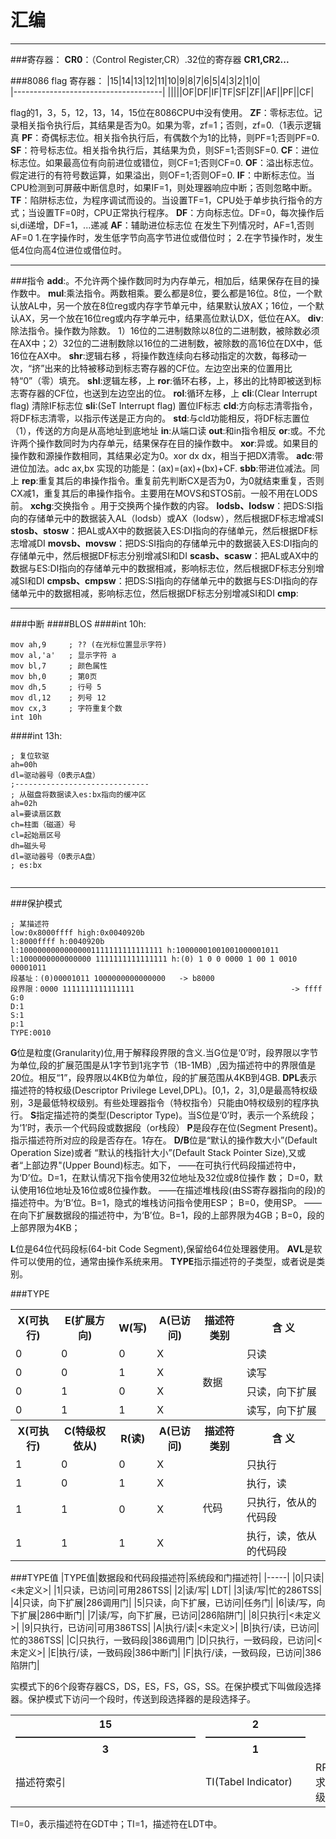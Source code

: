 # 汇编

---
###寄存器：
 **CR0**：（Control Register,CR）.32位的寄存器
 **CR1,CR2...**
 
###8086 flag 寄存器：
|15|14|13|12|11|10|9|8|7|6|5|4|3|2|1|0|   
|-------------------------------------|
|||||OF|DF|IF|TF|SF|ZF||AF||PF||CF|

flag的1，3，5，12，13，14，15位在8086CPU中没有使用。
**ZF**：零标志位。记录相关指令执行后，其结果是否为0。如果为零，zf=1；否则，zf=0.（1表示逻辑真
**PF**：奇偶标志位。相关指令执行后，有偶数个为1的比特，则PF=1;否则PF=0.
**SF**：符号标志位。相关指令执行后，其结果为负，则SF=1;否则SF=0.
**CF**：进位标志位。如果最高位有向前进位或错位，则CF=1;否则CF=0.
**OF**：溢出标志位。假定进行的有符号数运算，如果溢出，则OF=1;否则OF=0.
**IF**：中断标志位。当CPU检测到可屏蔽中断信息时，如果IF=1，则处理器响应中断；否则忽略中断。
**TF**：陷阱标志位，为程序调试而设的。当设置TF=1，CPU处于单步执行指令的方式；当设置TF=0时，CPU正常执行程序。
**DF**：方向标志位。DF=0，每次操作后si,di递增，DF=1，...递减
**AF**：辅助进位标志位
在发生下列情况时，AF=1,否则AF=0
    1.在字操作时，发生低字节向高字节进位或借位时；
    2.在字节操作时，发生低4位向高4位进位或借位时。

---
###指令
**add**:。不允许两个操作数同时为内存单元，相加后，结果保存在目的操作数中。
**mul**:乘法指令。两数相乘。要么都是8位，要么都是16位。8位，一个默认放AL中，另一个放在8位reg或内存字节单元中，结果默认放AX；16位，一个默认AX，另一个放在16位reg或内存字单元中，结果高位默认DX，低位在AX。
**div**: 除法指令。操作数为除数。 1）16位的二进制数除以8位的二进制数，被除数必须在AX中；2）32位的二进制数除以16位的二进制数，被除数的高16位在DX中，低16位在AX中。
**shr**:逻辑右移 ，将操作数连续向右移动指定的次数，每移动一次，“挤”出来的比特被移动到标志寄存器的CF位。左边空出来的位置用比特“0”（零）填充。
**shl**:逻辑左移，上
**ror**:循环右移，上，移出的比特即被送到标志寄存器的CF位，也送到左边空出的位。
**rol**:循环左移，上
**cli**:(Clear Interrupt flag) 清除IF标志位
**sli**:(SeT Interrupt flag) 置位IF标志
**cld**:方向标志清零指令，将DF标志清零，以指示传送是正方向的。
**std**:与cld功能相反，将DF标志置位（1），传送的方向是从高地址到底地址
**in**:从端口读
**out**:和in指令相反
**or**:或。不允许两个操作数同时为内存单元，结果保存在目的操作数中。
     **xor**:异或。如果目的操作数和源操作数相同，其结果必定为0。xor dx dx，相当于把DX清零。
**adc**:带进位加法。adc ax,bx 实现的功能是：(ax)=(ax)+(bx)+CF.
**sbb**:带进位减法。同上
**rep**:重复其后的串操作指令。重复前先判断CX是否为0，为0就结束重复，否则CX减1，重复其后的串操作指令。主要用在MOVS和STOS前。一般不用在LODS前。
**xchg**:交换指令 。用于交换两个操作数的内容。
 **lodsb、lodsw**：把DS:SI指向的存储单元中的数据装入AL（lodsb）或AX（lodsw），然后根据DF标志增减SI
**stosb、stosw**：把AL或AX中的数据装入ES:DI指向的存储单元，然后根据DF标志增减DI
**movsb、movsw**：把DS:SI指向的存储单元中的数据装入ES:DI指向的存储单元中，然后根据DF标志分别增减SI和DI
**scasb、scasw**：把AL或AX中的数据与ES:DI指向的存储单元中的数据相减，影响标志位，然后根据DF标志分别增减SI和DI
**cmpsb、cmpsw**：把DS:SI指向的存储单元中的数据与ES:DI指向的存储单元中的数据相减，影响标志位，然后根据DF标志分别增减SI和DI
     **cmp**:

---
###中断 
####BLOS
####int 10h:
``` x86asm
mov ah,9     ; ?? (在光标位置显示字符)
mov al,'a'   ; 显示字符 a
mov bl,7     ; 颜色属性
mov bh,0     ; 第0页
mov dh,5     ; 行号 5
mov dl,12    ; 列号 12
mov cx,3     ; 字符重复个数
int 10h
```
####int 13h:
``` x86asm
; 复位软驱
ah=00h
dl=驱动器号（0表示A盘）
;------------------------------
; 从磁盘将数据读入es:bx指向的缓冲区
ah=02h
al=要读扇区数
ch=柱面（磁道）号
cl=起始扇区号
dh=磁头号
dl=驱动器号（0表示A盘）
; es:bx


```
---
###保护模式

    ; 某描述符
    low:0x8000ffff high:0x0040920b
    l:8000ffff h:0040920b
    l:10000000000000001111111111111111 h:10000001001001000001011
    l:1000000000000000 1111111111111111 h:(0) 1 0 0 0000 1 00 1 0010 00001011
    段基址：(0)00001011 1000000000000000   -> b8000
    段界限：0000 1111111111111111                                   -> ffff
    G:0
    D:1
    S:1
    p:1
    TYPE:0010

**G**位是粒度(Granularity)位,用于解释段界限的含义.当G位是‘0’时，段界限以字节为单位,段的扩展范围是从1字节到1兆字节（1B-1MB）,因为描述符中的界限值是20位。相反“1”，段界限以4KB位为单位，段的扩展范围从4KB到4GB.
**DPL**表示描述符的特权级(Descriptor Privilege Level,DPL)。[0,1，2，3],0是最高特权级别，3是最低特权级别。有些处理器指令（特权指令）只能由0特权级别的程序执行。
 **S**指定描述符的类型(Descriptor Type)。当S位是‘0’时，表示一个系统段；为‘1’时，表示一个代码段或数据段（or栈段）
**P**是段存在位(Segment Present)。指示描述符所对应的段是否存在。1存在。 
**D/B**位是“默认的操作数大小”(Default Operation Size)或者 “默认的栈指针大小”(Default Stack Pointer Size),又或者“上部边界"(Upper Bound)标志。如下，
——在可执行代码段描述符中，为‘D’位。D=1，在默认情况下指令使用32位地址及32位或8位操作                              数； D=0，默认使用16位地址及16位或8位操作数。
——在描述堆栈段(由SS寄存器指向的段)的描述符中。为‘B’位。B=1，隐式的堆栈访问指令使用ESP；                        B=0，使用SP。
——在向下扩展数据段的描述符中，为‘B’位。B=1，段的上部界限为4GB；B=0，段的上部界限为4KB；
 
 **L**位是64位代码段标(64-bit Code Segment),保留给64位处理器使用。
     **AVL**是软件可以使用的位，通常由操作系统来用。
     **TYPE**指示描述符的子类型，或者说是类别。

###TYPE
<table>
    <tr>
        <th>X(可执行)</th>
        <th>E(扩展方向)</th>
        <th>W(写)</th>
        <th>A(已访问)</th>
        <th>描述符类别</th>
        <th>含 义</th>
    </tr>
    <tr>
        <td>0</td>
        <td>0</td>
        <td>0</td>
        <td>X</td>
        <td rowspan="4">数据</td>
        <td>只读</td>
    </tr>
     <tr>
        <td>0</td>
        <td>0</td>
        <td>1</td>
        <td>X</td>
        <td>读写</td>
    </tr>  <tr>
        <td>0</td>
        <td>1</td>
        <td>0</td>
        <td>X</td>
       <td>只读，向下扩展</td>
    </tr>  <tr>
        <td>0</td>
        <td>1</td>
        <td>1</td>
        <td>X</td>
        <td>读写，向下扩展</td>
    </tr>
      <tr>
    <th>X(可执行)</th>
         <th>C(特级权依从)</th>       
        <th>R(读)</th>
        <th>A(已访问)</th>
        <th>描述符类别</th>
        <th>含 义</th>
    </tr>
    <tr>
        <td>1</td>
        <td>0</td>
        <td>0</td>
        <td>X</td>
        <td rowspan="4">代码</td>
        <td>只执行</td>
    </tr>
     <tr>
        <td>1</td>
        <td>0</td>
        <td>1</td>
        <td>X</td>
        <td>执行，读</td>
    </tr>  <tr>
        <td>1</td>
        <td>1</td>
        <td>0</td>
        <td>X</td>
       <td>只执行，依从的代码段</td>
    </tr>  <tr>
        <td>1</td>
        <td>1</td>
        <td>1</td>
        <td>X</td>
        <td>执行，读，依从的代码段</td>
    </tr>
</table>


###TYPE值
|TYPE值|数据段和代码段描述符|系统段和门描述符|
|-----|
|0|只读|<未定义>|
|1|只读，已访问|可用286TSS|
|2|读/写| LDT|
|3|读/写|忙的286TSS|
|4|只读，向下扩展|286调用门|
|5|只读，向下扩展，已访问|任务门|
|6|读/写，向下扩展|286中断门|
|7|读/写，向下扩展，已访问|286陷阱门|
|8|只执行|<未定义>|
|9|只执行，已访问|可用386TSS|
|A|执行/读|<未定义>|
|B|执行/读，已访问|忙的386TSS|
|C|只执行，一致码段|386调用门
|D|只执行，一致码段，已访问|<未定义>|
|E|执行/读，一致码段|386中断门|
|F|执行/读，一致码段，已访问|386陷阱门|

实模式下的6个段寄存器CS，DS，ES，FS，GS，SS。在保护模式下叫做段选择器。保护模式下访问一个段时，传送到段选择器的是段选择子。



<table>
    <tr>
        <th>15 —————————————————— 3</th>
        <th>2——————————1</th>
        <th>0</th>
     </tr>
    <tr>
        <td>描述符索引</td>
        <td>TI(Tabel Indicator)</td>
        <td>RPL(请求特权级)</td>
        </tr>
        </table>
TI=0，表示描述符在GDT中；TI=1，描述符在LDT中。

